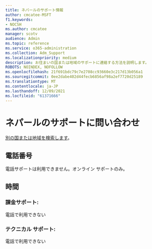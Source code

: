 ```yaml
---
title: ネパールのサポート情報
author: cmcatee-MSFT
f1.keywords:
- NOCSH
ms.author: cmcatee
manager: scotv
audience: Admin
ms.topic: reference
ms.service: o365-administration
ms.collection: Adm_Support
ms.localizationpriority: medium
description: お住まいの国または地域のサポートに連絡する方法を説明します。
ROBOTS: NOINDEX, NOFOLLOW
ms.openlocfilehash: 21f691bdc79c7e2708cc93660e3c217d13b056a1
ms.sourcegitcommit: 0ee2dabe402d44fecb6856af98a2ef7720d25189
ms.translationtype: MT
ms.contentlocale: ja-JP
ms.lasthandoff: 12/09/2021
ms.locfileid: "61371666"
---
```

# <a name="contact-support-for-nepal"></a>ネパールのサポートに問い合わせ

[別の国または地域を検索します](../get-help-support.md)。

## <a name="phone-number"></a>電話番号
電話サポートは利用できません。オンライン サポートのみ。

## <a name="hours"></a>時間
### <a name="billing-support"></a>課金サポート:

電話で利用できない

### <a name="technical-support"></a>テクニカル サポート:

電話で利用できない
